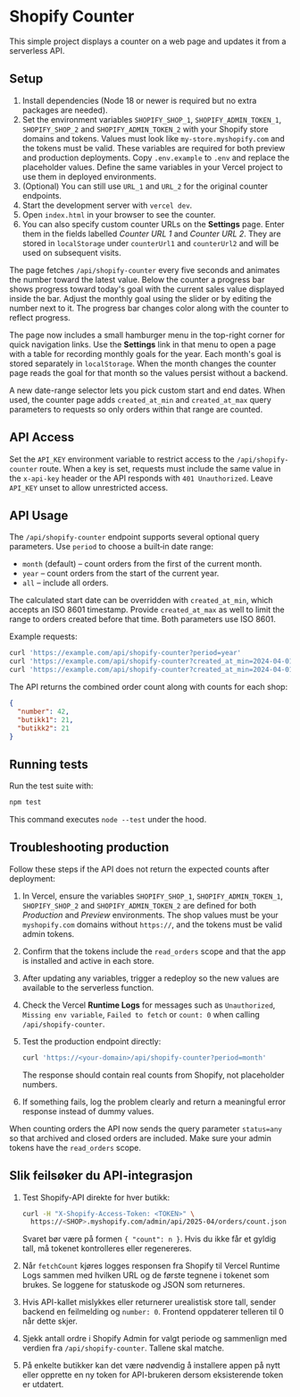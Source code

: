 # Shopify Counter

This simple project displays a counter on a web page and updates it from a serverless API.

## Setup

1. Install dependencies (Node 18 or newer is required but no extra packages are needed).
2. Set the environment variables `SHOPIFY_SHOP_1`, `SHOPIFY_ADMIN_TOKEN_1`, `SHOPIFY_SHOP_2` and `SHOPIFY_ADMIN_TOKEN_2` with your Shopify store domains and tokens. Values must look like `my-store.myshopify.com` and the tokens must be valid. These variables are required for both preview and production deployments. Copy `.env.example` to `.env` and replace the placeholder values. Define the same variables in your Vercel project to use them in deployed environments.
3. (Optional) You can still use `URL_1` and `URL_2` for the original counter endpoints.
4. Start the development server with `vercel dev`.
5. Open `index.html` in your browser to see the counter.
6. You can also specify custom counter URLs on the **Settings** page. Enter them in the
   fields labelled *Counter URL 1* and *Counter URL 2*. They are stored in
   `localStorage` under `counterUrl1` and `counterUrl2` and will be used on subsequent
   visits.

The page fetches `/api/shopify-counter` every five seconds and animates the number toward the latest value.
Below the counter a progress bar shows progress toward today's goal with the current
sales value displayed inside the bar. Adjust the monthly goal using the slider or by
editing the number next to it. The progress bar changes color along with the counter to reflect progress.

The page now includes a small hamburger menu in the top-right corner for quick navigation links.
Use the **Settings** link in that menu to open a page with a table for recording monthly goals for the year.
Each month's goal is stored separately in `localStorage`. When the month changes the counter page reads the goal for that month so the values persist without a backend.

A new date-range selector lets you pick custom start and end dates. When used, the counter page adds `created_at_min` and `created_at_max` query parameters to requests so only orders within that range are counted.

## API Access

Set the `API_KEY` environment variable to restrict access to the `/api/shopify-counter` route. When a key is set, requests must include the same value in the `x-api-key` header or the API responds with `401 Unauthorized`. Leave `API_KEY` unset to allow unrestricted access.

## API Usage

The `/api/shopify-counter` endpoint supports several optional query parameters.
Use `period` to choose a built‑in date range:

- `month` (default) &ndash; count orders from the first of the current month.
- `year` &ndash; count orders from the start of the current year.
- `all` &ndash; include all orders.

The calculated start date can be overridden with `created_at_min`, which accepts
an ISO 8601 timestamp. Provide `created_at_max` as well to limit the range
to orders created before that time. Both parameters use ISO 8601.

Example requests:

```bash
curl 'https://example.com/api/shopify-counter?period=year'
curl 'https://example.com/api/shopify-counter?created_at_min=2024-04-01T00:00:00Z'
curl 'https://example.com/api/shopify-counter?created_at_min=2024-04-01T00:00:00Z&created_at_max=2024-04-30T23:59:59Z'
```

The API returns the combined order count along with counts for each shop:

```json
{
  "number": 42,
  "butikk1": 21,
  "butikk2": 21
}
```

## Running tests

Run the test suite with:

```bash
npm test
```

This command executes `node --test` under the hood.

## Troubleshooting production

Follow these steps if the API does not return the expected counts after deployment:

1. In Vercel, ensure the variables `SHOPIFY_SHOP_1`, `SHOPIFY_ADMIN_TOKEN_1`,
   `SHOPIFY_SHOP_2` and `SHOPIFY_ADMIN_TOKEN_2` are defined for both *Production*
   and *Preview* environments. The shop values must be your `myshopify.com`
   domains without `https://`, and the tokens must be valid admin tokens.
2. Confirm that the tokens include the `read_orders` scope and that the app is
   installed and active in each store.
3. After updating any variables, trigger a redeploy so the new values are
   available to the serverless function.
4. Check the Vercel **Runtime Logs** for messages such as `Unauthorized`,
   `Missing env variable`, `Failed to fetch` or `count: 0` when calling
   `/api/shopify-counter`.
5. Test the production endpoint directly:

   ```bash
   curl 'https://<your-domain>/api/shopify-counter?period=month'
   ```

   The response should contain real counts from Shopify, not placeholder
   numbers.
6. If something fails, log the problem clearly and return a meaningful error
   response instead of dummy values.

When counting orders the API now sends the query parameter `status=any` so that
archived and closed orders are included. Make sure your admin tokens have the
`read_orders` scope.

## Slik feilsøker du API-integrasjon

1. Test Shopify-API direkte for hver butikk:

   ```bash
   curl -H "X-Shopify-Access-Token: <TOKEN>" \
     https://<SHOP>.myshopify.com/admin/api/2025-04/orders/count.json
   ```

   Svaret bør være på formen `{ "count": n }`. Hvis du ikke får et gyldig tall,
   må tokenet kontrolleres eller regenereres.
2. Når `fetchCount` kjøres logges responsen fra Shopify til Vercel Runtime Logs
   sammen med hvilken URL og de første tegnene i tokenet som brukes. Se loggene
   for statuskode og JSON som returneres.
3. Hvis API-kallet mislykkes eller returnerer urealistisk store tall, sender
   backend en feilmelding og `number: 0`. Frontend oppdaterer telleren til 0 når
   dette skjer.
4. Sjekk antall ordre i Shopify Admin for valgt periode og sammenlign med
   verdien fra `/api/shopify-counter`. Tallene skal matche.
5. På enkelte butikker kan det være nødvendig å installere appen på nytt eller opprette en ny token for API-brukeren dersom eksisterende token er utdatert.
